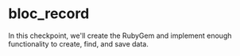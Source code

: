# bloc_record
In this checkpoint, we'll create the RubyGem and implement enough functionality to create, find, and save data.
